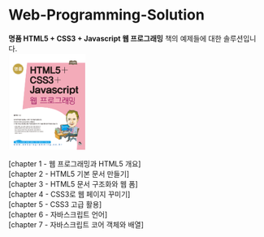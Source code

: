 # Web-Programming-Solution
<b>명품 HTML5 + CSS3 + Javascript 웹 프로그래밍</b> 책의 예제들에 대한 솔루션입니다.<br>
<img src="book.png" width="30%" height="30%">

[chapter 1 - 웹 프로그래밍과 HTML5 개요]<br>
[chapter 2 - HTML5 기본 문서 만들기]<br>
[chapter 3 - HTML5 문서 구조화와 웹 폼]<br>
[chapter 4 - CSS3로 웹 페이지 꾸미기]<br>
[chapter 5 - CSS3 고급 활용]<br>
[chapter 6 - 자바스크립트 언어]<br>
[chapter 7 - 자바스크립트 코어 객체와 배열]<br>
